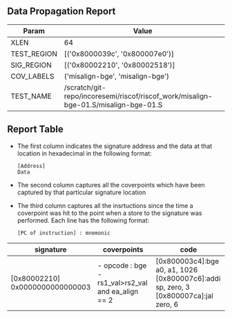 
## Data Propagation Report

| Param       | Value    |
|-------------|----------|
| XLEN        | 64      |
| TEST_REGION | [('0x8000039c', '0x800007e0')]      |
| SIG_REGION  | [('0x80002210', '0x80002518')]      |
| COV_LABELS  | ('misalign-bge', 'misalign-bge')      |
| TEST_NAME   | /scratch/git-repo/incoresemi/riscof/riscof_work/misalign-bge-01.S/misalign-bge-01.S    |

## Report Table

- The first column indicates the signature address and the data at that location in hexadecimal in the following format: 
  ```
  [Address]
  Data
  ```

- The second column captures all the coverpoints which have been captured by that particular signature location

- The third column captures all the insrtuctions since the time a coverpoint was
  hit to the point when a store to the signature was performed. Each line has
  the following format:
  ```
  [PC of instruction] : mnemonic
  ```

|            signature             |                        coverpoints                         |                                              code                                               |
|----------------------------------|------------------------------------------------------------|-------------------------------------------------------------------------------------------------|
|[0x80002210]<br>0x0000000000000003|- opcode : bge<br> -  rs1_val>rs2_val and ea_align == 2<br> |[0x800003c4]:bge a0, a1, 1026<br> [0x800007c6]:addi sp, zero, 3<br> [0x800007ca]:jal zero, 6<br> |
